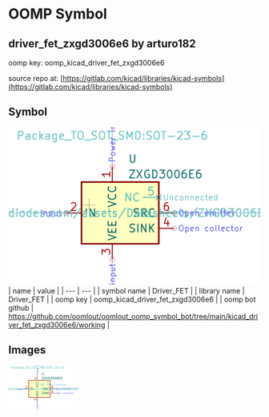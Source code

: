 # OOMP Symbol  
## driver_fet_zxgd3006e6  by arturo182  
  
oomp key: oomp_kicad_driver_fet_zxgd3006e6  
  
source repo at: [https://gitlab.com/kicad/libraries/kicad-symbols](https://gitlab.com/kicad/libraries/kicad-symbols)  
## Symbol  
  
[![working.png](working_600.png)](working.png)  
| name | value | 
| --- | --- | 
| symbol name | Driver_FET | 
| library name | Driver_FET | 
| oomp key | oomp_kicad_driver_fet_zxgd3006e6 | 
| oomp bot github | https://github.com/oomlout/oomlout_oomp_symbol_bot/tree/main/kicad_driver_fet_zxgd3006e6/working | 
## Images  
  
[![working.png](working_140.png)](working.png)  
